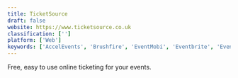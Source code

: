 ```yaml
---
title: TicketSource
draft: false 
website: https://www.ticketsource.co.uk
classification: ['']
platform: ['Web']
keywords: ['AccelEvents', 'Brushfire', 'EventMobi', 'Eventbrite', 'Eventzilla', 'Gather', 'Picatic', 'PlanetReg', 'Silent Auction Pro', 'ThunderTix', 'Ticket Tailor', 'TicketPeak', 'Ticketbud', 'Tix', 'VolunteerLocal', 'Wild Apricot', 'Zoho Backstage', 'allcal', 'ePly', 'idloom-events', 'rsvpBOOK']
---
```

Free, easy to use online ticketing for your events.